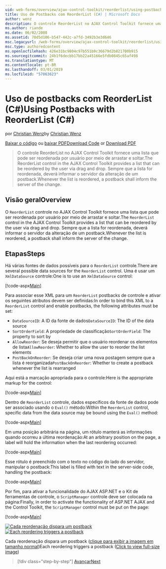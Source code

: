 ```yaml
---
uid: web-forms/overview/ajax-control-toolkit/reorderlist/using-postbacks-with-reorderlist-cs
title: Uso de Postbacks com ReorderList (C#) | Microsoft Docs
author: wenz
description: O controle ReorderList no AJAX Control Toolkit fornece uma lista que pode ser reordenada por usuário por meio de arrastar e soltar. Sempre que a lista for reordenada, uma OC...
ms.author: riande
ms.date: 06/02/2008
ms.assetid: 70d5d106-b547-442c-a7fd-3492b3e3d646
msc.legacyurl: /web-forms/overview/ajax-control-toolkit/reorderlist/using-postbacks-with-reorderlist-cs
msc.type: authoredcontent
ms.openlocfilehash: 426e31bc9804c97b551b9c36679d2b821700b915
ms.sourcegitcommit: 24b1f6decbb17bb22a45166e5fdb0845c65af498
ms.translationtype: MT
ms.contentlocale: pt-BR
ms.lasthandoff: 03/01/2019
ms.locfileid: "57063623"
---
```

<a name="using-postbacks-with-reorderlist-c"></a><span data-ttu-id="43899-104">Uso de postbacks com ReorderList (C#)</span><span class="sxs-lookup"><span data-stu-id="43899-104">Using Postbacks with ReorderList (C#)</span></span>
====================
<span data-ttu-id="43899-105">por [Christian Wenz](https://github.com/wenz)</span><span class="sxs-lookup"><span data-stu-id="43899-105">by [Christian Wenz](https://github.com/wenz)</span></span>

<span data-ttu-id="43899-106">[Baixar o código](http://download.microsoft.com/download/9/3/f/93f8daea-bebd-4821-833b-95205389c7d0/ReorderList4.cs.zip) ou [baixar PDF](http://download.microsoft.com/download/2/d/c/2dc10e34-6983-41d4-9c08-f78f5387d32b/reorderlist4CS.pdf)</span><span class="sxs-lookup"><span data-stu-id="43899-106">[Download Code](http://download.microsoft.com/download/9/3/f/93f8daea-bebd-4821-833b-95205389c7d0/ReorderList4.cs.zip) or [Download PDF](http://download.microsoft.com/download/2/d/c/2dc10e34-6983-41d4-9c08-f78f5387d32b/reorderlist4CS.pdf)</span></span>

> <span data-ttu-id="43899-107">O controle ReorderList no AJAX Control Toolkit fornece uma lista que pode ser reordenada por usuário por meio de arrastar e soltar.</span><span class="sxs-lookup"><span data-stu-id="43899-107">The ReorderList control in the AJAX Control Toolkit provides a list that can be reordered by the user via drag and drop.</span></span> <span data-ttu-id="43899-108">Sempre que a lista for reordenada, deverá informar o servidor da alteração de um postback.</span><span class="sxs-lookup"><span data-stu-id="43899-108">Whenever the list is reordered, a postback shall inform the server of the change.</span></span>


## <a name="overview"></a><span data-ttu-id="43899-109">Visão geral</span><span class="sxs-lookup"><span data-stu-id="43899-109">Overview</span></span>

<span data-ttu-id="43899-110">O `ReorderList` controle no AJAX Control Toolkit fornece uma lista que pode ser reordenada por usuário por meio de arrastar e soltar.</span><span class="sxs-lookup"><span data-stu-id="43899-110">The `ReorderList` control in the AJAX Control Toolkit provides a list that can be reordered by the user via drag and drop.</span></span> <span data-ttu-id="43899-111">Sempre que a lista for reordenada, deverá informar o servidor da alteração de um postback.</span><span class="sxs-lookup"><span data-stu-id="43899-111">Whenever the list is reordered, a postback shall inform the server of the change.</span></span>

## <a name="steps"></a><span data-ttu-id="43899-112">Etapas</span><span class="sxs-lookup"><span data-stu-id="43899-112">Steps</span></span>

<span data-ttu-id="43899-113">Há várias fontes de dados possíveis para o `ReorderList` controle.</span><span class="sxs-lookup"><span data-stu-id="43899-113">There are several possible data sources for the `ReorderList` control.</span></span> <span data-ttu-id="43899-114">Uma é usar um `XmlDataSource` controle:</span><span class="sxs-lookup"><span data-stu-id="43899-114">One is to use an `XmlDataSource` control:</span></span>

[!code-aspx[Main](using-postbacks-with-reorderlist-cs/samples/sample1.aspx)]

<span data-ttu-id="43899-115">Para associar esse XML para um `ReorderList` postbacks de controle e ativar os seguintes atributos devem ser definidas:</span><span class="sxs-lookup"><span data-stu-id="43899-115">In order to bind this XML to a `ReorderList` control and enable postbacks, the following attributes must be set:</span></span>

- <span data-ttu-id="43899-116">`DataSourceID`: A ID da fonte de dados</span><span class="sxs-lookup"><span data-stu-id="43899-116">`DataSourceID`: The ID of the data source</span></span>
- <span data-ttu-id="43899-117">`SortOrderField`: A propriedade de classificação</span><span class="sxs-lookup"><span data-stu-id="43899-117">`SortOrderField`: The property to sort by</span></span>
- <span data-ttu-id="43899-118">`AllowReorder`: Se deseja permitir que o usuário reordenar os elementos de lista</span><span class="sxs-lookup"><span data-stu-id="43899-118">`AllowReorder`: Whether to allow the user to reorder the list elements</span></span>
- <span data-ttu-id="43899-119">`PostBackOnReorder`: Se deseja criar uma nova postagem sempre que a lista é reorganizada</span><span class="sxs-lookup"><span data-stu-id="43899-119">`PostBackOnReorder`: Whether to create a postback whenever the list is rearranged</span></span>

<span data-ttu-id="43899-120">Aqui está a marcação apropriada para o controle:</span><span class="sxs-lookup"><span data-stu-id="43899-120">Here is the appropriate markup for the control:</span></span>

[!code-aspx[Main](using-postbacks-with-reorderlist-cs/samples/sample2.aspx)]

<span data-ttu-id="43899-121">Dentro de `ReorderList` controle, dados específicos da fonte de dados pode ser associado usando o `Eval()` método:</span><span class="sxs-lookup"><span data-stu-id="43899-121">Within the `ReorderList` control, specific data from the data source may be bound using the `Eval()` method:</span></span>

[!code-aspx[Main](using-postbacks-with-reorderlist-cs/samples/sample3.aspx)]

<span data-ttu-id="43899-122">Em uma posição arbitrária na página, um rótulo manterá as informações quando ocorreu a última reordenação:</span><span class="sxs-lookup"><span data-stu-id="43899-122">At an arbitrary position on the page, a label will hold the information when the last reordering occurred:</span></span>

[!code-aspx[Main](using-postbacks-with-reorderlist-cs/samples/sample4.aspx)]

<span data-ttu-id="43899-123">Esse rótulo é preenchido com o texto no código do lado do servidor, manipular o postback:</span><span class="sxs-lookup"><span data-stu-id="43899-123">This label is filled with text in the server-side code, handling the postback:</span></span>

[!code-aspx[Main](using-postbacks-with-reorderlist-cs/samples/sample5.aspx)]

<span data-ttu-id="43899-124">Por fim, para ativar a funcionalidade do AJAX ASP.NET e o Kit de ferramentas de controle, o `ScriptManager` controle deve ser colocada na página:</span><span class="sxs-lookup"><span data-stu-id="43899-124">Finally, in order to activate the functionality of ASP.NET AJAX and the Control Toolkit, the `ScriptManager` control must be put on the page:</span></span>

[!code-aspx[Main](using-postbacks-with-reorderlist-cs/samples/sample6.aspx)]


<span data-ttu-id="43899-125">[![Cada reordenação dispara um postback](using-postbacks-with-reorderlist-cs/_static/image2.png)](using-postbacks-with-reorderlist-cs/_static/image1.png)</span><span class="sxs-lookup"><span data-stu-id="43899-125">[![Each reordering triggers a postback](using-postbacks-with-reorderlist-cs/_static/image2.png)](using-postbacks-with-reorderlist-cs/_static/image1.png)</span></span>

<span data-ttu-id="43899-126">Cada reordenação dispara um postback ([clique para exibir a imagem em tamanho normal](using-postbacks-with-reorderlist-cs/_static/image3.png))</span><span class="sxs-lookup"><span data-stu-id="43899-126">Each reordering triggers a postback ([Click to view full-size image](using-postbacks-with-reorderlist-cs/_static/image3.png))</span></span>

> [!div class="step-by-step"]
> [<span data-ttu-id="43899-127">Avançar</span><span class="sxs-lookup"><span data-stu-id="43899-127">Next</span></span>](drag-and-drop-via-reorderlist-cs.md)
